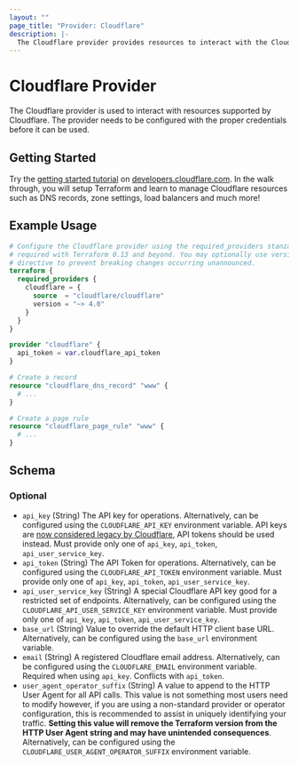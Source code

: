 ```yaml
---
layout: ""
page_title: "Provider: Cloudflare"
description: |-
  The Cloudflare provider provides resources to interact with the Cloudflare API.
---
```


# Cloudflare Provider

The Cloudflare provider is used to interact with resources supported by
Cloudflare. The provider needs to be configured with the proper credentials
before it can be used.

## Getting Started

Try the [getting started tutorial](https://developers.cloudflare.com/terraform/tutorial/)
on [developers.cloudflare.com](https://developers.cloudflare.com). In the walk
through, you will setup Terraform and learn to manage Cloudflare resources such
as DNS records, zone settings, load balancers and much more!

## Example Usage

```terraform
# Configure the Cloudflare provider using the required_providers stanza
# required with Terraform 0.13 and beyond. You may optionally use version
# directive to prevent breaking changes occurring unannounced.
terraform {
  required_providers {
    cloudflare = {
      source  = "cloudflare/cloudflare"
      version = "~> 4.0"
    }
  }
}

provider "cloudflare" {
  api_token = var.cloudflare_api_token
}

# Create a record
resource "cloudflare_dns_record" "www" {
  # ...
}

# Create a page rule
resource "cloudflare_page_rule" "www" {
  # ...
}
```

<!-- schema generated by tfplugindocs -->
## Schema

### Optional

- `api_key` (String) The API key for operations. Alternatively, can be configured using the `CLOUDFLARE_API_KEY` environment variable. API keys are [now considered legacy by Cloudflare](https://developers.cloudflare.com/fundamentals/api/get-started/keys/#limitations), API tokens should be used instead. Must provide only one of `api_key`, `api_token`, `api_user_service_key`.
- `api_token` (String) The API Token for operations. Alternatively, can be configured using the `CLOUDFLARE_API_TOKEN` environment variable. Must provide only one of `api_key`, `api_token`, `api_user_service_key`.
- `api_user_service_key` (String) A special Cloudflare API key good for a restricted set of endpoints. Alternatively, can be configured using the `CLOUDFLARE_API_USER_SERVICE_KEY` environment variable. Must provide only one of `api_key`, `api_token`, `api_user_service_key`.
- `base_url` (String) Value to override the default HTTP client base URL. Alternatively, can be configured using the `base_url` environment variable.
- `email` (String) A registered Cloudflare email address. Alternatively, can be configured using the `CLOUDFLARE_EMAIL` environment variable. Required when using `api_key`. Conflicts with `api_token`.
- `user_agent_operator_suffix` (String) A value to append to the HTTP User Agent for all API calls. This value is not something most users need to modify however, if you are using a non-standard provider or operator configuration, this is recommended to assist in uniquely identifying your traffic. **Setting this value will remove the Terraform version from the HTTP User Agent string and may have unintended consequences**. Alternatively, can be configured using the `CLOUDFLARE_USER_AGENT_OPERATOR_SUFFIX` environment variable.
